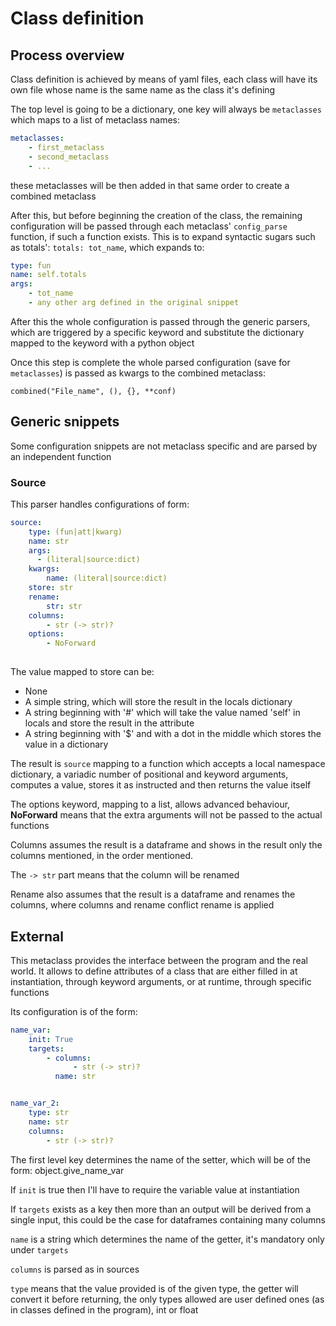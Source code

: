 # Class definition

## Process overview
Class definition is achieved by means of yaml files, each class will have its own file whose name is the same name as 
the class it's defining

The top level is going to be a dictionary, one key will always be `metaclasses` which maps to a list of metaclass names:

```yaml
metaclasses:
    - first_metaclass
    - second_metaclass
    - ...
```

these metaclasses will be then added in that same order to create a combined metaclass

After this, but before beginning the creation of the class, the remaining configuration will be passed through each
metaclass' `config_parse` function, if such a function exists. This is to expand syntactic sugars such as totals':
`totals: tot_name`, which expands to:
```yaml
type: fun
name: self.totals
args:
    - tot_name
    - any other arg defined in the original snippet
```

After this the whole configuration is passed through the generic parsers, which are triggered by a specific keyword and 
substitute the dictionary mapped to the keyword with a python object

Once this step is complete the whole parsed configuration (save for `metaclasses`) is passed as kwargs to the combined 
metaclass:

`combined("File_name", (), {}, **conf)`

## Generic snippets
Some configuration snippets are not metaclass specific and are parsed by an independent function

### Source
This parser handles configurations of form:

```yaml
source:
    type: (fun|att|kwarg)
    name: str
    args:
      - (literal|source:dict)
    kwargs:
        name: (literal|source:dict)
    store: str
    rename:
        str: str
    columns:
        - str (-> str)?
    options:
        - NoForward
    
```

The value mapped to store can be:
+ None
+ A simple string, which will store the result in the locals dictionary
+ A string beginning with '#' which will take the value named 'self' in locals and store the result in the attribute
+ A string beginning with '$' and with a dot in the middle which stores the value in a dictionary

The result is `source` mapping to a function which accepts a local namespace dictionary, a variadic number of positional
and keyword arguments, computes a value, stores it as instructed and then returns the value itself

The options keyword, mapping to a list, allows advanced behaviour, **NoForward** means that the extra arguments will not
be passed to the actual functions

Columns assumes the result is a dataframe and shows in the result only the columns mentioned, in the order mentioned.

The  `-> str` part means that the column will be renamed

Rename also assumes that the result is a dataframe and renames the columns, where columns and rename conflict rename
is applied

## External
This metaclass provides the interface between the program and the real world. It allows to define attributes of a class
that are either filled in at instantiation, through keyword arguments, or at runtime, through specific functions

Its configuration is of the form:

```yaml
name_var:
    init: True
    targets:
        - columns: 
              - str (-> str)?
          name: str


name_var_2:
    type: str
    name: str
    columns:
        - str (-> str)?
```

The first level key determines the name of the setter, which will be of the form: object.give_name_var

If `init` is true then I'll have to require the variable value at instantiation

If `targets` exists as a key then more than an output will be derived from a single input, this could be the case for
dataframes containing many columns

`name` is a string which determines the name of the getter, it's mandatory only under `targets`

`columns` is parsed as in sources

`type` means that the value provided is of the given type, the getter will convert it before returning, the only types
allowed are user defined ones (as in classes defined in the program), int or float




